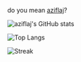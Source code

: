 do you mean [aziflaj](https://github.com/aziflaj)?

![aziflaj's GitHub stats](https://github-readme-stats.vercel.app/api?username=aziflaj&count_private=true&show_icons=true&include_all_commits=true&theme=onedark)

![Top Langs](https://github-readme-stats.vercel.app/api/top-langs/?username=aziflaj&layout=compact&count_private=true&include_all_commits=true&theme=onedark)

![Streak](https://github-readme-streak-stats.herokuapp.com/?user=aziflaj&theme=onedark)
